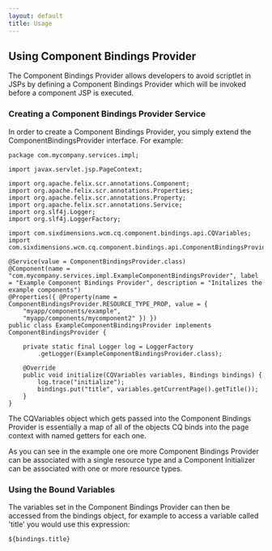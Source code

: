 ```yaml
---
layout: default
title: Usage
---
```


## Using Component Bindings Provider

The Component Bindings Provider allows developers to avoid scriptlet in JSPs by defining a Component Bindings Provider which will be invoked before a component JSP is executed.

### Creating a Component Bindings Provider Service 

In order to create a Component Bindings Provider, you simply extend the ComponentBindingsProvider interface.  For example:

	package com.mycompany.services.impl;
	
	import javax.servlet.jsp.PageContext;
	
	import org.apache.felix.scr.annotations.Component;
	import org.apache.felix.scr.annotations.Properties;
	import org.apache.felix.scr.annotations.Property;
	import org.apache.felix.scr.annotations.Service;
	import org.slf4j.Logger;
	import org.slf4j.LoggerFactory;
	
	import com.sixdimensions.wcm.cq.component.bindings.api.CQVariables;
	import com.sixdimensions.wcm.cq.component.bindings.api.ComponentBindingsProvider;

	@Service(value = ComponentBindingsProvider.class)
	@Component(name = "com.mycompany.services.impl.ExampleComponentBindingsProvider", label = "Example Component Bindings Provider", description = "Initalizes the example components")
	@Properties({ @Property(name = ComponentBindingsProvider.RESOURCE_TYPE_PROP, value = {
		"myapp/components/example",
		"myapp/components/mycomponent2" }) })
	public class ExampleComponentBindingsProvider implements ComponentBindingsProvider {

		private static final Logger log = LoggerFactory
			.getLogger(ExampleComponentBindingsProvider.class);

		@Override
		public void initialize(CQVariables variables, Bindings bindings) {
			log.trace("initialize");
			bindings.put("title", variables.getCurrentPage().getTitle());
		}
	}


The CQVariables object which gets passed into the Component Bindings Provider is essentially a map of all of the objects CQ binds into the page context with named getters for each one.

As you can see in the example one ore more Component Bindings Provider can be associated with a single resource type and a Component Initializer can be associated with one or more resource types.

### Using the Bound Variables

The variables set in the Component Bindings Provider can then be accessed from the bindings object, for example to access a variable called 'title' you would use this expression:

	${bindings.title}